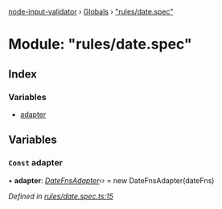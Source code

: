 [node-input-validator](../README.md) › [Globals](../globals.md) › ["rules/date.spec"](_rules_date_spec_.md)

# Module: "rules/date.spec"

## Index

### Variables

* [adapter](_rules_date_spec_.md#const-adapter)

## Variables

### `Const` adapter

• **adapter**: *[DateFnsAdapter](../classes/_date_date_fns_adapter_.datefnsadapter.md)‹›* = new DateFnsAdapter(dateFns)

*Defined in [rules/date.spec.ts:15](https://github.com/bitnbytesio/node-input-validator/blob/f6990fa/src/rules/date.spec.ts#L15)*
